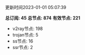 更新时间2023-01-01 05:07:39

**总订阅: 45**
**总节点: 874**
**有效节点: 221**
- v2ray节点: 198
- trojan节点: 5
- ss节点: 16
- ssr节点: 2
